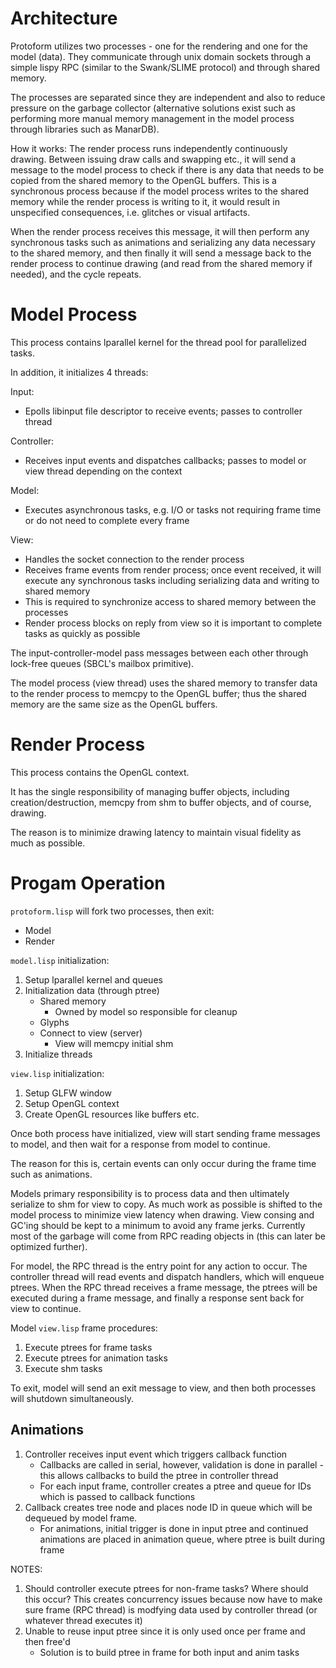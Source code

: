 Architecture
===========

Protoform utilizes two processes - one for the rendering and one for 
the model (data). They communicate through unix domain sockets through a
simple lispy RPC (similar to the Swank/SLIME protocol) and through 
shared memory.

The processes are separated since they are independent and also to
reduce pressure on the garbage collector (alternative solutions exist
such as performing more manual memory management in the model process
through libraries such as ManarDB).

How it works:
The render process runs independently continuously drawing. Between 
issuing draw calls and swapping etc., it will send a message to the 
model process to check if there is any data that needs to be copied from
the shared memory to the OpenGL buffers. This is a synchronous process
because if the model process writes to the shared memory while the 
render process is writing to it, it would result in unspecified
consequences, i.e. glitches or visual artifacts.

When the render process receives this message, it will then perform any
synchronous tasks such as animations and serializing any data necessary
to the shared memory, and then finally it will send a message back to
the render process to continue drawing (and read from the shared memory
if needed), and the cycle repeats.

# Model Process

This process contains lparallel kernel for the thread pool for parallelized
tasks. 

In addition, it initializes 4 threads:

Input:
* Epolls libinput file descriptor to receive events; passes to controller thread

Controller:
* Receives input events and dispatches callbacks; passes to model or view thread depending on the context

Model:
* Executes asynchronous tasks, e.g. I/O or tasks not requiring frame time or do not need to complete every frame

View:
* Handles the socket connection to the render process
* Receives frame events from render process; once event received, it will execute any synchronous tasks including serializing data and writing to shared memory
* This is required to synchronize access to shared memory between the processes
* Render process blocks on reply from view so it is important to complete tasks as quickly as possible

The input-controller-model pass messages between each other through 
lock-free queues (SBCL's mailbox primitive).

The model process (view thread) uses the shared memory to transfer data
to the render process to memcpy to the OpenGL buffer; thus the shared
memory are the same size as the OpenGL buffers.

# Render Process

This process contains the OpenGL context.

It has the single responsibility of managing buffer objects, including 
creation/destruction, memcpy from shm to buffer objects, and of course,
drawing.

The reason is to minimize drawing latency to maintain visual fidelity 
as much as possible.

# Progam Operation

``protoform.lisp`` will fork two processes, then exit:
* Model
* Render

``model.lisp`` initialization:
1. Setup lparallel kernel and queues
2. Initialization data (through ptree)
   * Shared memory
     * Owned by model so responsible for cleanup
   * Glyphs
   * Connect to view (server)
     * View will memcpy initial shm
3. Initialize threads

``view.lisp`` initialization:
1. Setup GLFW window
2. Setup OpenGL context
3. Create OpenGL resources like buffers etc.

Once both process have initialized, view will start sending frame
messages to model, and then wait for a response from model to continue.

The reason for this is, certain events can only occur during the frame
time such as animations.

Models primary responsibility is to process data and then ultimately
serialize to shm for view to copy. As much work as possible is shifted 
to the model process to minimize view latency when drawing. View consing
and GC'ing should be kept to a minimum to avoid any frame jerks. 
Currently most of the garbage will come from RPC reading objects in 
(this can later be optimized further).

For model, the RPC thread is the entry point for any action to occur.
The controller thread will read events and dispatch handlers, which will
enqueue ptrees. When the RPC thread receives a frame message, the ptrees
will be executed during a frame message, and finally a response sent 
back for view to continue.

Model ``view.lisp`` frame procedures:
1. Execute ptrees for frame tasks
2. Execute ptrees for animation tasks
3. Execute shm tasks

To exit, model will send an exit message to view, and then both processes
will shutdown simultaneously.

## Animations

1. Controller receives input event which triggers callback function
   * Callbacks are called in serial, however, validation is done in
   parallel - this allows callbacks to build the ptree in controller thread
   * For each input frame, controller creates a ptree and queue for IDs
   which is passed to callback functions
2. Callback creates tree node and places node ID in queue which will be
   dequeued by model frame.
   * For animations, initial trigger is done in input ptree and continued
   animations are placed in animation queue, where ptree is built during
   frame

NOTES:
1. Should controller execute ptrees for non-frame tasks? Where should
this occur? This creates concurrency issues because now have to make
sure frame (RPC thread) is modfying data used by controller thread (or
whatever thread executes it)
2. Unable to reuse input ptree since it is only used once per frame
and then free'd
   * Solution is to build ptree in frame for both input and anim tasks